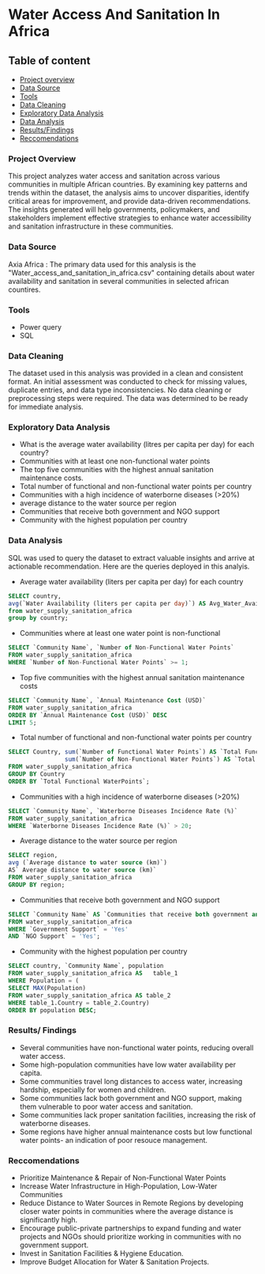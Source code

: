 # Water Access And Sanitation In Africa
## Table of content
- [Project overview](#project-overview)
- [Data Source](#data-source)
- [Tools](#tools)
- [Data Cleaning](data-cleaning)
- [Exploratory Data Analysis](#exploratory-data-analysis)
- [Data Analysis](#data-analysis)
- [Results/Findings](#results-findings)
- [Reccomendations](#reccomendations)

### Project Overview
This project analyzes water access and sanitation across various communities in multiple African countries. By examining key patterns and trends within the dataset, the analysis aims to uncover disparities, identify critical areas for improvement, and provide data-driven recommendations. The insights generated will help governments, policymakers, and stakeholders implement effective strategies to enhance water accessibility and sanitation infrastructure in these communities.

### Data Source
Axia Africa : The primary data used for this analysis is the "Water_access_and_sanitation_in_africa.csv" containing details about water availability and sanitation in several communities in selected african countires.

### Tools
- Power query
- SQL

### Data Cleaning
The dataset used in this analysis was provided in a clean and consistent format. An initial assessment was conducted to check for missing values, duplicate entries, and data type inconsistencies. No data cleaning or preprocessing steps were required. The data was determined to be ready for immediate analysis.

### Exploratory Data Analysis
- What is the average water availability (litres per capita per day) for each country?
- Communities with at least one non-functional water points
- The top five communities with the highest annual sanitation maintenance costs.
- Total number of functional and non-functional water points per country
- Communities with a high incidence of waterborne diseases (>20%)
- average distance to the water source per region
- Communities that receive both government and NGO support
- Community with the highest population per country
### Data Analysis
SQL was used to query the dataset to extract valuable insights and arrive at actionable recommendation.
Here are the queries deployed in this analyis.
- Average water availability (liters per capita per day) for each country
```sql
SELECT country,
avg(`Water Availability (liters per capita per day)`) AS Avg_Water_Availability
from water_supply_sanitation_africa
group by country;
```
- Communities where at least one water point is non-functional
```sql
SELECT `Community Name`, `Number of Non-Functional Water Points`
FROM water_supply_sanitation_africa
WHERE `Number of Non-Functional Water Points` >= 1;
```
- Top five communities with the highest annual sanitation maintenance costs
```sql
SELECT `Community Name`, `Annual Maintenance Cost (USD)`
FROM water_supply_sanitation_africa
ORDER BY `Annual Maintenance Cost (USD)` DESC
LIMIT 5;
```
- Total number of functional and non-functional water points per country
```sql
SELECT Country, sum(`Number of Functional Water Points`) AS `Total Functional WaterPoints`, 
                sum(`Number of Non-Functional Water Points`) AS `Total Non Functional Water Points`
FROM water_supply_sanitation_africa
GROUP BY Country
ORDER BY `Total Functional WaterPoints`;
```
- Communities with a high incidence of waterborne diseases (>20%)
```sql
SELECT `Community Name`, `Waterborne Diseases Incidence Rate (%)`
FROM water_supply_sanitation_africa
WHERE `Waterborne Diseases Incidence Rate (%)` > 20;
```
- Average distance to the water source per region
```sql
SELECT region,
avg (`Average distance to water source (km)`)
AS` Average distance to water source (km)`
FROM water_supply_sanitation_africa
GROUP BY region;
```
- Communities that receive both government and NGO support
```sql
SELECT `Community Name` AS `Communities that receive both government and NGO support`
FROM water_supply_sanitation_africa
WHERE `Government Support` = 'Yes'
AND `NGO Support` = 'Yes';
```
- Community with the highest population per country
```sql
SELECT country, `Community Name`, population
FROM water_supply_sanitation_africa AS 	 table_1
WHERE Population = (  
SELECT MAX(Population)  
FROM water_supply_sanitation_africa AS table_2
WHERE table_1.Country = table_2.Country)
ORDER BY population DESC;
```
### Results/ Findings
- Several communities have non-functional water points, reducing overall water access.
- Some high-population communities have low water availability per capita.
- Some communities travel long distances to access water, increasing hardship, especially for women and children.
- Some communities lack both government and NGO support, making them vulnerable to poor water access and sanitation.
- Some communities lack proper sanitation facilities, increasing the risk of waterborne diseases.
- Some regions have higher annual maintenance costs but low functional water points- an indication of poor resouce management.
### Reccomendations
-	Prioritize Maintenance & Repair of Non-Functional Water Points
-	Increase Water Infrastructure in High-Population, Low-Water Communities
-	Reduce Distance to Water Sources in Remote Regions by developing closer water points in communities where the average distance is significantly high.
-	Encourage public-private partnerships to expand funding and water projects and NGOs should prioritize working in communities with no government support.
-	Invest in Sanitation Facilities & Hygiene Education.
-	Improve Budget Allocation for Water & Sanitation Projects.

  




